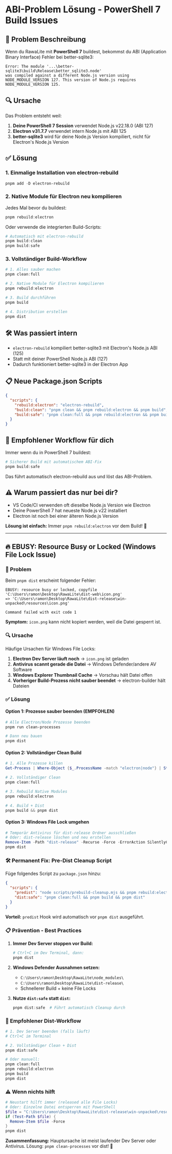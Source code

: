 # ABI-Problem Lösung - PowerShell 7 Build Issues

## 🚨 Problem Beschreibung

Wenn du RawaLite mit **PowerShell 7** buildest, bekommst du ABI (Application Binary Interface) Fehler bei better-sqlite3:

```
Error: The module '...\better-sqlite3\build\Release\better_sqlite3.node'
was compiled against a different Node.js version using
NODE_MODULE_VERSION 127. This version of Node.js requires
NODE_MODULE_VERSION 125.
```

## 🔍 Ursache

Das Problem entsteht weil:

1. **Deine PowerShell 7 Session** verwendet Node.js v22.18.0 (ABI 127)
2. **Electron v31.7.7** verwendet intern Node.js mit ABI 125  
3. **better-sqlite3** wird für deine Node.js Version kompiliert, nicht für Electron's Node.js Version

## ✅ Lösung

### 1. Einmalige Installation von electron-rebuild

```powershell
pnpm add -D electron-rebuild
```

### 2. Native Module für Electron neu kompilieren

Jedes Mal bevor du buildest:

```powershell
pnpm rebuild:electron
```

Oder verwende die integrierten Build-Scripts:

```powershell
# Automatisch mit electron-rebuild
pnpm build:clean
pnpm build:safe
```

### 3. Vollständiger Build-Workflow

```powershell
# 1. Alles sauber machen
pnpm clean:full

# 2. Native Module für Electron kompilieren  
pnpm rebuild:electron

# 3. Build durchführen
pnpm build

# 4. Distribution erstellen
pnpm dist
```

## 🛠️ Was passiert intern

- `electron-rebuild` kompiliert better-sqlite3 mit Electron's Node.js ABI (125)
- Statt mit deiner PowerShell Node.js ABI (127)
- Dadurch funktioniert better-sqlite3 in der Electron App

## 📋 Neue Package.json Scripts

```json
{
  "scripts": {
    "rebuild:electron": "electron-rebuild",
    "build:clean": "pnpm clean && pnpm rebuild:electron && pnpm build",
    "build:safe": "pnpm clean:full && pnpm rebuild:electron && pnpm build"
  }
}
```

## 🚀 Empfohlener Workflow für dich

Immer wenn du in PowerShell 7 buildest:

```powershell
# Sicherer Build mit automatischem ABI-Fix
pnpm build:safe
```

Das führt automatisch electron-rebuild aus und löst das ABI-Problem.

## ⚠️ Warum passiert das nur bei dir?

- VS Code/CI verwenden oft dieselbe Node.js Version wie Electron
- Deine PowerShell 7 hat neueste Node.js v22 installiert  
- Electron ist noch bei einer älteren Node.js Version

**Lösung ist einfach:** Immer `pnpm rebuild:electron` vor dem Build! 🎯

---

## 🔥 EBUSY: Resource Busy or Locked (Windows File Lock Issue)

### 🚨 Problem

Beim `pnpm dist` erscheint folgender Fehler:

```
EBUSY: resource busy or locked, copyfile 
'C:\Users\ramon\Desktop\RawaLite\dist-web\icon.png' 
=> 'C:\Users\ramon\Desktop\RawaLite\dist-release\win-unpacked\resources\icon.png'

Command failed with exit code 1
```

**Symptom:** `icon.png` kann nicht kopiert werden, weil die Datei gesperrt ist.

### 🔍 Ursache

Häufige Ursachen für Windows File Locks:

1. **Electron Dev Server läuft noch** → `icon.png` ist geladen
2. **Antivirus scannt gerade die Datei** → Windows Defender/andere AV Software
3. **Windows Explorer Thumbnail Cache** → Vorschau hält Datei offen
4. **Vorheriger Build-Prozess nicht sauber beendet** → electron-builder hält Dateien

### ✅ Lösung

#### Option 1: Prozesse sauber beenden (EMPFOHLEN)

```powershell
# Alle Electron/Node Prozesse beenden
pnpm run clean-processes

# Dann neu bauen
pnpm dist
```

#### Option 2: Vollständiger Clean Build

```powershell
# 1. Alle Prozesse killen
Get-Process | Where-Object {$_.ProcessName -match "electron|node"} | Stop-Process -Force

# 2. Vollständiger Clean
pnpm clean:full

# 3. Rebuild Native Modules
pnpm rebuild:electron

# 4. Build + Dist
pnpm build && pnpm dist
```

#### Option 3: Windows File Lock umgehen

```powershell
# Temporär Antivirus für dist-release Ordner ausschließen
# Oder: dist-release löschen und neu erstellen
Remove-Item -Path "dist-release" -Recurse -Force -ErrorAction SilentlyContinue
pnpm dist
```

### 🛠️ Permanent Fix: Pre-Dist Cleanup Script

Füge folgendes Script zu `package.json` hinzu:

```json
{
  "scripts": {
    "predist": "node scripts/prebuild-cleanup.mjs && pnpm rebuild:electron",
    "dist:safe": "pnpm clean:full && pnpm build && pnpm dist"
  }
}
```

**Vorteil:** `predist` Hook wird automatisch vor `pnpm dist` ausgeführt.

### 📋 Prävention - Best Practices

1. **Immer Dev Server stoppen vor Build:**
   ```powershell
   # Ctrl+C im Dev Terminal, dann:
   pnpm dist
   ```

2. **Windows Defender Ausnahmen setzen:**
   - `C:\Users\ramon\Desktop\RawaLite\node_modules\`
   - `C:\Users\ramon\Desktop\RawaLite\dist-release\`
   - Schnellerer Build + keine File Locks

3. **Nutze `dist:safe` statt `dist`:**
   ```powershell
   pnpm dist:safe  # Führt automatisch Cleanup durch
   ```

### 🚀 Empfohlener Dist-Workflow

```powershell
# 1. Dev Server beenden (falls läuft)
# Ctrl+C im Terminal

# 2. Vollständiger Clean + Dist
pnpm dist:safe

# Oder manuell:
pnpm clean:full
pnpm rebuild:electron
pnpm build
pnpm dist
```

### ⚠️ Wenn nichts hilft

```powershell
# Neustart hilft immer (released alle File Locks)
# Oder: Einzelne Datei entsperren mit PowerShell
$file = "C:\Users\ramon\Desktop\RawaLite\dist-release\win-unpacked\resources\icon.png"
if (Test-Path $file) { 
  Remove-Item $file -Force 
}
pnpm dist
```

**Zusammenfassung:** Hauptursache ist meist laufender Dev Server oder Antivirus. Lösung: `pnpm clean-processes` vor dist! 🎯